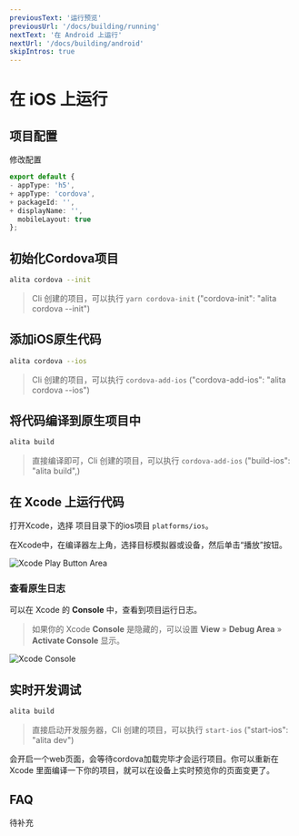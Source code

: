 ```yaml
---
previousText: '运行预览'
previousUrl: '/docs/building/running'
nextText: '在 Android 上运行'
nextUrl: '/docs/building/android'
skipIntros: true
---
```


# 在 iOS 上运行

## 项目配置

修改配置

```ts
export default {
- appType: 'h5',
+ appType: 'cordova',
+ packageId: '',
+ displayName: '',
  mobileLayout: true
};
```

## 初始化Cordova项目

```bash
alita cordova --init
```

> Cli 创建的项目，可以执行 `yarn cordova-init` ("cordova-init": "alita cordova --init")

## 添加iOS原生代码

```bash
alita cordova --ios
```

> Cli 创建的项目，可以执行 `cordova-add-ios` ("cordova-add-ios": "alita cordova --ios")

## 将代码编译到原生项目中

```bash
alita build
```

> 直接编译即可，Cli 创建的项目，可以执行 `cordova-add-ios` ("build-ios": "alita build",)

## 在 Xcode 上运行代码

打开Xcode，选择 项目目录下的ios项目 `platforms/ios`。

在Xcode中，在编译器左上角，选择目标模拟器或设备，然后单击“播放”按钮。

![Xcode Play Button Area](/docs/assets/img/running/ios-xcode-play-button-area.png)

### 查看原生日志

可以在 Xcode 的 **Console** 中，查看到项目运行日志。

> 如果你的 Xcode **Console** 是隐藏的，可以设置 **View** &raquo; **Debug Area** &raquo; **Activate Console** 显示。

![Xcode Console](/docs/assets/img/running/ios-xcode-console.png)

## 实时开发调试

```bash
alita build
```

> 直接启动开发服务器，Cli 创建的项目，可以执行 `start-ios` ("start-ios": "alita dev")

会开启一个web页面，会等待cordova加载完毕才会运行项目。你可以重新在 Xcode 里面编译一下你的项目，就可以在设备上实时预览你的页面变更了。

## FAQ

待补充

